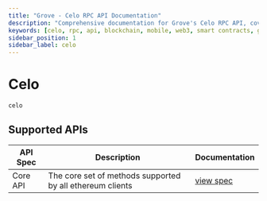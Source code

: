 ```yaml
---
title: "Grove - Celo RPC API Documentation"
description: "Comprehensive documentation for Grove's Celo RPC API, covering endpoint details and integration strategies for blockchain developers."
keywords: [celo, rpc, api, blockchain, mobile, web3, smart contracts, grove, pocket, pokt]
sidebar_position: 1
sidebar_label: celo
---
```


# Celo 

`celo`

## Supported APIs

| API Spec | Description                                               | Documentation                  |
| -------- | --------------------------------------------------------- | ------------------------------ |
| Core API | The core set of methods supported by all ethereum clients | [view spec](../specs/core-api) |
